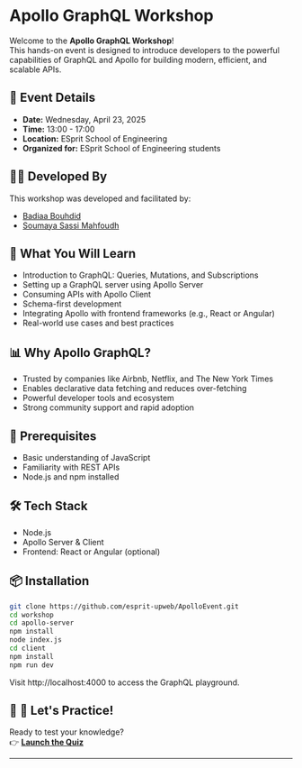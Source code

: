 # Apollo GraphQL Workshop

Welcome to the **Apollo GraphQL Workshop**!  
This hands-on event is designed to introduce developers to the powerful capabilities of GraphQL and Apollo for building modern, efficient, and scalable APIs.

## 📅 Event Details

- **Date:** Wednesday, April 23, 2025  
- **Time:** 13:00 - 17:00  
- **Location:** ESprit School of Engineering  
- **Organized for:** ESprit School of Engineering students
  
## 🧑‍🏫 Developed By

This workshop was developed and facilitated by:

- [Badiaa Bouhdid](https://www.linkedin.com/in/badiaa-bouhdid/)  
- [Soumaya Sassi Mahfoudh](https://www.linkedin.com/in/soumaya-sassi-mahfoudh-4a0b463a/)

## 🚀 What You Will Learn

- Introduction to GraphQL: Queries, Mutations, and Subscriptions
- Setting up a GraphQL server using Apollo Server
- Consuming APIs with Apollo Client
- Schema-first development
- Integrating Apollo with frontend frameworks (e.g., React or Angular)
- Real-world use cases and best practices

## 📊 Why Apollo GraphQL?

- Trusted by companies like Airbnb, Netflix, and The New York Times
- Enables declarative data fetching and reduces over-fetching
- Powerful developer tools and ecosystem
- Strong community support and rapid adoption

## 🧰 Prerequisites

- Basic understanding of JavaScript
- Familiarity with REST APIs
- Node.js and npm installed

## 🛠 Tech Stack

- Node.js
- Apollo Server & Client
- Frontend: React or Angular (optional)

## 📦 Installation

```bash
git clone https://github.com/esprit-upweb/ApolloEvent.git
cd workshop
cd apollo-server
npm install
node index.js
cd client
npm install
npm run dev
```
Visit http://localhost:4000 to access the GraphQL playground.

 ## 📝 🧠 Let's Practice!

Ready to test your knowledge?  
👉 [**Launch the Quiz**](https://quizizz.com/join?gc=305912) 
__________________________

